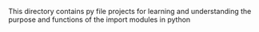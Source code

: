 This directory contains py file projects for learning and understanding the purpose
and functions of the import modules in python
